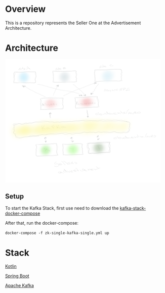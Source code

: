 # Overview

This is a repository represents the Seller One at the Advertisement Architecture.

# Architecture

![alt text](https://raw.githubusercontent.com/advertisement-kafka-study/delivery/master/advertisement.png "Architecture")

## Setup

To start the Kafka Stack, first use need to download the [kafka-stack-docker-compose](https://github.com/advertisement-kafka-study/kafka-stack-docker-compose)

After that, run the docker-compose:

`docker-compose -f zk-single-kafka-single.yml up`

# Stack

[Kotlin](https://kotlinlang.org/)

[Spring Boot](https://spring.io/projects/spring-boot)

[Apache Kafka](https://kafka.apache.org/)